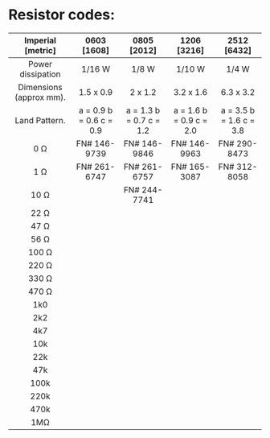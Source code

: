 # Resistor codes:

|   Imperial [metric]    |   0603 [1608]   |  0805 [2012]  |   1206 [3216]  |  2512 [6432]  |
| :-------------: | :------------: | :-------------: | :------------: | :-------------: |
| Power dissipation  |  1/16 W  |  1/8 W  |  1/10 W  |  1/4 W  |
| Dimensions (approx mm). |1.5 x 0.9|2 x 1.2|3.2 x 1.6|6.3 x 3.2 | length 6.5 ± 0.5 |
|Land Pattern. | a = 0.9 b = 0.6 c = 0.9  |a = 1.3 b = 0.7 c = 1.2 | a = 1.6 b = 0.9 c = 2.0 | a = 3.5 b = 1.6 c = 3.8 |
|0 Ω | FN# 146-9739 | FN# 146-9846 | FN# 146-9963 | FN# 290-8473 |
|1 Ω | FN# 261-6747 | FN# 261-6757 | FN# 165-3087 | FN# 312-8058 |
|10 Ω | | FN# 244-7741 | | |
|22 Ω | | | | |
|47 Ω | | | | |
| 56 Ω | | | | |
|100 Ω | | | | |
| 220 Ω | | | | |
|330 Ω| | | | |
|470 Ω | | | | |
|1k0| | | | |
|2k2| | | | |
|4k7| | | | |
|10k | | | | |
|22k| | | | |
|47k| | | | |
|100k | | | | |
|220k| | | | |
|470k| | | | |
|1MΩ| | | | |